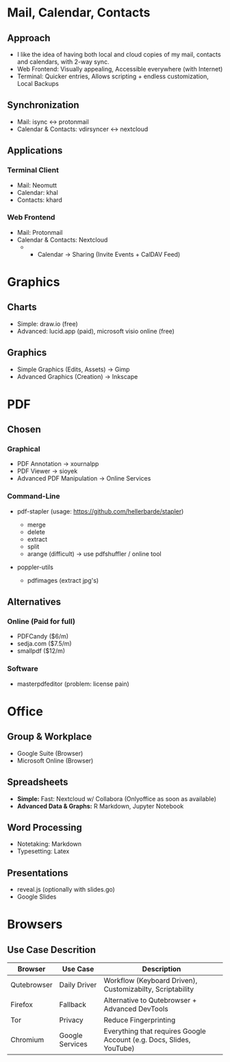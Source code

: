 # Mail, Calendar, Contacts
## Approach
- I like the idea of having both local and cloud copies of my mail, contacts and calendars, with 2-way sync. 
- Web Frontend: Visually appealing, Accessible everywhere (with Internet)
- Terminal: Quicker entries, Allows scripting + endless customization, Local Backups

## Synchronization
- Mail: isync <-> protonmail
- Calendar & Contacts: vdirsyncer <-> nextcloud

## Applications

### Terminal Client
- Mail: Neomutt
- Calendar: khal
- Contacts: khard

### Web Frontend
- Mail: Protonmail
- Calendar & Contacts: Nextcloud 
	- + Calendar -> Sharing (Invite Events + CalDAV Feed)

# Graphics
## Charts
- Simple: draw.io (free)
- Advanced: lucid.app (paid), microsoft visio online (free)

## Graphics
- Simple Graphics (Edits, Assets)	-> Gimp
- Advanced Graphics (Creation)		-> Inkscape

# PDF
## Chosen
### Graphical
- PDF Annotation					-> xournalpp
- PDF Viewer						-> sioyek
- Advanced PDF Manipulation			-> Online Services

### Command-Line 
- pdf-stapler (usage: https://github.com/hellerbarde/stapler)
	- merge
	- delete
	- extract
	- split
	- arange (difficult) -> use pdfshuffler / online tool

- poppler-utils
	- pdfimages (extract jpg's)


## Alternatives
### Online (Paid for full)
- PDFCandy							($6/m)
- sedja.com							($7.5/m)
- smallpdf							($12/m)

### Software
- masterpdfeditor					(problem: license pain)

# Office
## Group & Workplace
- Google Suite (Browser)
- Microsoft Online (Browser)

## Spreadsheets
- **Simple:** Fast: Nextcloud w/ Collabora (Onlyoffice as soon as available)
- **Advanced Data & Graphs:** R Markdown, Jupyter Notebook

## Word Processing
- Notetaking: Markdown
- Typesetting: Latex

## Presentations
- reveal.js (optionally with slides.go)
- Google Slides

# Browsers
## Use Case Descrition
| Browser     | Use Case        | Description                                                          |
| ---         | ---             | ---                                                                  |
| Qutebrowser | Daily Driver    | Workflow (Keyboard Driven), Customizabilty, Scriptability            |
| Firefox     | Fallback        | Alternative to Qutebrowser + Advanced DevTools                       |
| Tor         | Privacy         | Reduce Fingerprinting                                                |
| Chromium    | Google Services | Everything that requires Google Account (e.g. Docs, Slides, YouTube) |
